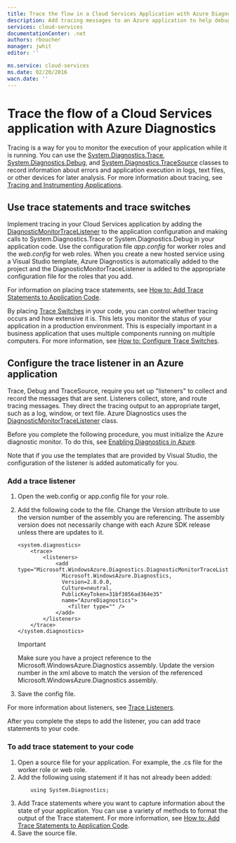 ```yaml
---
title: Trace the flow in a Cloud Services Application with Azure Diagnostics | Azure
description: Add tracing messages to an Azure application to help debugging, measuring performance, monitoring, traffic analysis, and more.
services: cloud-services
documentationCenter: .net
authors: rboucher
manager: jwhit
editor: ''

ms.service: cloud-services
ms.date: 02/20/2016
wacn.date: ''
---
```


# Trace the flow of a Cloud Services application with Azure Diagnostics

Tracing is a way for you to monitor the execution of your application while it is running. You can use the [System.Diagnostics.Trace](https://msdn.microsoft.com/zh-cn/library/system.diagnostics.trace.aspx), [System.Diagnostics.Debug](https://msdn.microsoft.com/zh-cn/library/system.diagnostics.debug.aspx), and [System.Diagnostics.TraceSource](https://msdn.microsoft.com/zh-cn/library/system.diagnostics.tracesource.aspx) classes to record information about errors and application execution in logs, text files, or other devices for later analysis. For more information about tracing, see [Tracing and Instrumenting Applications](https://msdn.microsoft.com/zh-cn/library/zs6s4h68.aspx).

## Use trace statements and trace switches

Implement tracing in your Cloud Services application by adding the [DiagnosticMonitorTraceListener](https://msdn.microsoft.com/zh-cn/library/azure/microsoft.windowsazure.diagnostics.diagnosticmonitortracelistener.aspx) to the application configuration and making calls to System.Diagnostics.Trace or System.Diagnostics.Debug in your application code. Use the configuration file *app.config* for worker roles and the *web.config* for web roles. When you create a new hosted service using a Visual Studio template, Azure Diagnostics is automatically added to the project and the DiagnosticMonitorTraceListener is added to the appropriate configuration file for the roles that you add.

For information on placing trace statements, see [How to: Add Trace Statements to Application Code](https://msdn.microsoft.com/zh-cn/library/zd83saa2.aspx).

By placing [Trace Switches](https://msdn.microsoft.com/zh-cn/library/3at424ac.aspx) in your code, you can control whether tracing occurs and how extensive it is. This lets you monitor the status of your application in a production environment. This is especially important in a business application that uses multiple components running on multiple computers. For more information, see [How to: Configure Trace Switches](https://msdn.microsoft.com/zh-cn/library/t06xyy08.aspx).

## Configure the trace listener in an Azure application

Trace, Debug and TraceSource, require you set up "listeners" to collect and record the messages that are sent. Listeners collect, store, and route tracing messages. They direct the tracing output to an appropriate target, such as a log, window, or text file. Azure Diagnostics uses the [DiagnosticMonitorTraceListener](https://msdn.microsoft.com/zh-cn/library/azure/microsoft.windowsazure.diagnostics.diagnosticmonitortracelistener.aspx) class.

Before you complete the following procedure, you must initialize the Azure diagnostic monitor. To do this, see [Enabling Diagnostics in Azure](./cloud-services-dotnet-diagnostics.md).

Note that if you use the templates that are provided by Visual Studio, the configuration of the listener is added automatically for you.

### Add a trace listener

1. Open the web.config or app.config file for your role.
2. Add the following code to the file. Change the Version attribute to use the version number of the assembly you are referencing. The assembly version does not necessarily change with each Azure SDK release unless there are updates to it.

    ```
    <system.diagnostics>
        <trace>
            <listeners>
                <add type="Microsoft.WindowsAzure.Diagnostics.DiagnosticMonitorTraceListener,
                  Microsoft.WindowsAzure.Diagnostics,
                  Version=2.8.0.0,
                  Culture=neutral,
                  PublicKeyToken=31bf3856ad364e35"
                  name="AzureDiagnostics">
                    <filter type="" />
                </add>
            </listeners>
        </trace>
    </system.diagnostics>
    ```
    >[!IMPORTANT]
    > Make sure you have a project reference to the Microsoft.WindowsAzure.Diagnostics assembly. Update the version number in the xml above to match the version of the referenced Microsoft.WindowsAzure.Diagnostics assembly.

3. Save the config file.

For more information about listeners, see [Trace Listeners](https://msdn.microsoft.com/zh-cn/library/4y5y10s7.aspx).

After you complete the steps to add the listener, you can add trace statements to your code.

### To add trace statement to your code

1. Open a source file for your application. For example, the <RoleName>.cs file for the worker role or web role.
2. Add the following using statement if it has not already been added:
    ```
        using System.Diagnostics;
    ```
3. Add Trace statements where you want to capture information about the state of your application. You can use a variety of methods to format the output of the Trace statement. For more information, see [How to: Add Trace Statements to Application Code](https://msdn.microsoft.com/zh-cn/library/zd83saa2.aspx).
4. Save the source file.